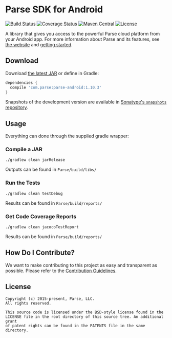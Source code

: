 # Parse SDK for Android
[![Build Status][build-status-svg]][build-status-link]
[![Coverage Status][coverage-status-svg]][coverage-status-link]
[![Maven Central][maven-svg]][maven-link]
[![License][license-svg]][license-link]


A library that gives you access to the powerful Parse cloud platform from your Android app. 
For more information about Parse and its features, see [the website][parse.com] and [getting started][guide].

## Download
Download [the latest JAR][latest] or define in Gradle:

```groovy
dependencies {
  compile 'com.parse:parse-android:1.10.3'
}
```

Snapshots of the development version are available in [Sonatype's `snapshots` repository][snap].

## Usage
Everything can done through the supplied gradle wrapper:

### Compile a JAR
```
./gradlew clean jarRelease
```
Outputs can be found in `Parse/build/libs/`

### Run the Tests
```
./gradlew clean testDebug
```
Results can be found in `Parse/build/reports/`

### Get Code Coverage Reports
```
./gradlew clean jacocoTestReport
```
Results can be found in `Parse/build/reports/`

## How Do I Contribute?
We want to make contributing to this project as easy and transparent as possible. Please refer to the [Contribution Guidelines](CONTRIBUTING.md).

## License
    Copyright (c) 2015-present, Parse, LLC.
    All rights reserved.

    This source code is licensed under the BSD-style license found in the
    LICENSE file in the root directory of this source tree. An additional grant 
    of patent rights can be found in the PATENTS file in the same directory.

 [parse.com]: https://www.parse.com/products/android
 [guide]: https://www.parse.com/docs/android/guide
 [blog]: https://blog.parse.com/

 [latest]: https://search.maven.org/remote_content?g=com.parse&a=parse-android&v=LATEST
 [snap]: https://oss.sonatype.org/content/repositories/snapshots/

 [build-status-svg]: https://travis-ci.org/ParsePlatform/Parse-SDK-Android.svg?branch=master
 [build-status-link]: https://travis-ci.org/ParsePlatform/Parse-SDK-Android
 [coverage-status-svg]: https://coveralls.io/repos/ParsePlatform/Parse-SDK-Android/badge.svg?branch=master&service=github
 [coverage-status-link]: https://coveralls.io/github/ParsePlatform/Parse-SDK-Android?branch=master
 [maven-svg]: https://maven-badges.herokuapp.com/maven-central/com.parse/parse-android/badge.svg?style=flat
 [maven-link]: https://maven-badges.herokuapp.com/maven-central/com.parse/parse-android
 [license-svg]: https://img.shields.io/badge/license-BSD-lightgrey.svg
 [license-link]: https://github.com/ParsePlatform/Parse-SDK-Android/blob/master/LICENSE
